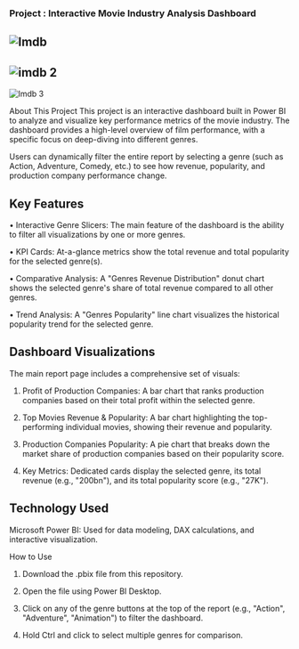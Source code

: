 ### Project : Interactive Movie Industry Analysis Dashboard
## ![Imdb](https://github.com/user-attachments/assets/38cf3d04-d4d6-4ac2-b8c0-6e9b80459f40)
## ![imdb 2](https://github.com/user-attachments/assets/3131a3c2-5627-4868-a515-8d9e103b689c)
![Imdb 3](https://github.com/user-attachments/assets/35166629-91d4-45f0-a694-b00ad705b66c)

About This Project
This project is an interactive dashboard built in Power BI to analyze and visualize key performance metrics of the movie industry. The dashboard provides a high-level overview of film performance, with a specific focus on deep-diving into different genres.

Users can dynamically filter the entire report by selecting a genre (such as Action, Adventure, Comedy, etc.) to see how revenue, popularity, and production company performance change.

## Key Features
• Interactive Genre Slicers: The main feature of the dashboard is the ability to filter all visualizations by one or more genres.

• KPI Cards: At-a-glance metrics show the total revenue and total popularity for the selected genre(s).

• Comparative Analysis: A "Genres Revenue Distribution" donut chart shows the selected genre's share of total revenue compared to all other genres.

• Trend Analysis: A "Genres Popularity" line chart visualizes the historical popularity trend for the selected genre.

## Dashboard Visualizations
 The main report page includes a comprehensive set of visuals:

1. Profit of Production Companies: A bar chart that ranks production companies based on their total profit within the selected genre.

2. Top Movies Revenue & Popularity: A bar chart highlighting the top-performing individual movies, showing their revenue and popularity.

3. Production Companies Popularity: A pie chart that breaks down the market share of production companies based on their popularity score.

4. Key Metrics: Dedicated cards display the selected genre, its total revenue (e.g., "200bn"), and its total popularity score (e.g., "27K").

## Technology Used
Microsoft Power BI: Used for data modeling, DAX calculations, and interactive visualization.

How to Use
1. Download the .pbix file from this repository.

2. Open the file using Power BI Desktop.

3. Click on any of the genre buttons at the top of the report (e.g., "Action", "Adventure", "Animation") to filter the dashboard.

4. Hold Ctrl and click to select multiple genres for comparison.
